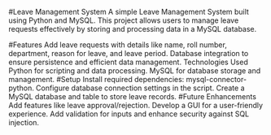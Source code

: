 #Leave Management System
A simple Leave Management System built using Python and MySQL. This project allows users to manage leave requests effectively by storing and processing data in a MySQL database.

#Features
Add leave requests with details like name, roll number, department, reason for leave, and leave period.
Database integration to ensure persistence and efficient data management.
Technologies Used
Python for scripting and data processing.
MySQL for database storage and management.
#Setup
Install required dependencies: mysql-connector-python.
Configure database connection settings in the script.
Create a MySQL database and table to store leave records.
#Future Enhancements
Add features like leave approval/rejection.
Develop a GUI for a user-friendly experience.
Add validation for inputs and enhance security against SQL injection.
